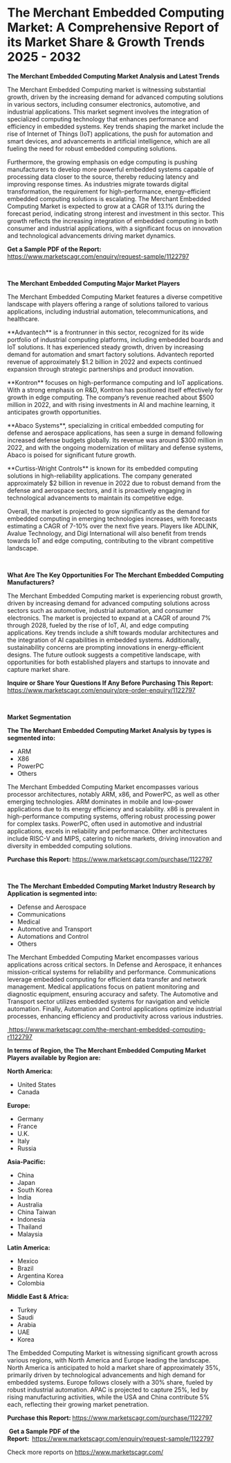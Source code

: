 <p><h1>The Merchant Embedded Computing Market: A Comprehensive Report of its Market Share & Growth Trends 2025 - 2032</h1></p><p><strong>The Merchant Embedded Computing Market Analysis and Latest Trends</strong></p>
<p><p>The Merchant Embedded Computing market is witnessing substantial growth, driven by the increasing demand for advanced computing solutions in various sectors, including consumer electronics, automotive, and industrial applications. This market segment involves the integration of specialized computing technology that enhances performance and efficiency in embedded systems. Key trends shaping the market include the rise of Internet of Things (IoT) applications, the push for automation and smart devices, and advancements in artificial intelligence, which are all fueling the need for robust embedded computing solutions.</p><p>Furthermore, the growing emphasis on edge computing is pushing manufacturers to develop more powerful embedded systems capable of processing data closer to the source, thereby reducing latency and improving response times. As industries migrate towards digital transformation, the requirement for high-performance, energy-efficient embedded computing solutions is escalating. The Merchant Embedded Computing Market is expected to grow at a CAGR of 13.1% during the forecast period, indicating strong interest and investment in this sector. This growth reflects the increasing integration of embedded computing in both consumer and industrial applications, with a significant focus on innovation and technological advancements driving market dynamics.</p></p>
<p><strong>Get a Sample PDF of the Report:&nbsp;</strong> <a href="https://www.marketscagr.com/enquiry/request-sample/1122797?utm_campaign=3271&utm_medium=2&utm_source=Github&utm_content=ia&utm_term=07042025&utm_id=the-merchant-embedded-computing">https://www.marketscagr.com/enquiry/request-sample/1122797</a></p>
<p>&nbsp;</p>
<p><strong>The Merchant Embedded Computing Major Market Players</strong></p>
<p><p>The Merchant Embedded Computing Market features a diverse competitive landscape with players offering a range of solutions tailored to various applications, including industrial automation, telecommunications, and healthcare.</p><p>**Advantech** is a frontrunner in this sector, recognized for its wide portfolio of industrial computing platforms, including embedded boards and IoT solutions. It has experienced steady growth, driven by increasing demand for automation and smart factory solutions. Advantech reported revenue of approximately $1.2 billion in 2022 and expects continued expansion through strategic partnerships and product innovation.</p><p>**Kontron** focuses on high-performance computing and IoT applications. With a strong emphasis on R&D, Kontron has positioned itself effectively for growth in edge computing. The company’s revenue reached about $500 million in 2022, and with rising investments in AI and machine learning, it anticipates growth opportunities.</p><p>**Abaco Systems**, specializing in critical embedded computing for defense and aerospace applications, has seen a surge in demand following increased defense budgets globally. Its revenue was around $300 million in 2022, and with the ongoing modernization of military and defense systems, Abaco is poised for significant future growth.</p><p>**Curtiss-Wright Controls** is known for its embedded computing solutions in high-reliability applications. The company generated approximately $2 billion in revenue in 2022 due to robust demand from the defense and aerospace sectors, and it is proactively engaging in technological advancements to maintain its competitive edge.</p><p>Overall, the market is projected to grow significantly as the demand for embedded computing in emerging technologies increases, with forecasts estimating a CAGR of 7-10% over the next five years. Players like ADLINK, Avalue Technology, and Digi International will also benefit from trends towards IoT and edge computing, contributing to the vibrant competitive landscape.</p></p>
<p>&nbsp;</p>
<p><strong>What Are The Key Opportunities For The Merchant Embedded Computing Manufacturers?</strong></p>
<p><p>The Merchant Embedded Computing market is experiencing robust growth, driven by increasing demand for advanced computing solutions across sectors such as automotive, industrial automation, and consumer electronics. The market is projected to expand at a CAGR of around 7% through 2028, fueled by the rise of IoT, AI, and edge computing applications. Key trends include a shift towards modular architectures and the integration of AI capabilities in embedded systems. Additionally, sustainability concerns are prompting innovations in energy-efficient designs. The future outlook suggests a competitive landscape, with opportunities for both established players and startups to innovate and capture market share.</p></p>
<p><strong>Inquire or Share Your Questions If Any Before Purchasing This Report:</strong> <a href="https://www.marketscagr.com/enquiry/pre-order-enquiry/1122797?utm_campaign=3271&utm_medium=2&utm_source=Github&utm_content=ia&utm_term=07042025&utm_id=the-merchant-embedded-computing">https://www.marketscagr.com/enquiry/pre-order-enquiry/1122797</a></p>
<p>&nbsp;</p>
<p><strong>Market Segmentation</strong></p>
<p><strong>The The Merchant Embedded Computing Market Analysis by types is segmented into:</strong></p>
<p><ul><li>ARM</li><li>X86</li><li>PowerPC</li><li>Others</li></ul></p>
<p><p>The Merchant Embedded Computing Market encompasses various processor architectures, notably ARM, x86, and PowerPC, as well as other emerging technologies. ARM dominates in mobile and low-power applications due to its energy efficiency and scalability. x86 is prevalent in high-performance computing systems, offering robust processing power for complex tasks. PowerPC, often used in automotive and industrial applications, excels in reliability and performance. Other architectures include RISC-V and MIPS, catering to niche markets, driving innovation and diversity in embedded computing solutions.</p></p>
<p><strong>Purchase this Report:&nbsp;</strong><a href="https://www.marketscagr.com/purchase/1122797?utm_campaign=3271&utm_medium=2&utm_source=Github&utm_content=ia&utm_term=07042025&utm_id=the-merchant-embedded-computing">https://www.marketscagr.com/purchase/1122797</a></p>
<p>&nbsp;</p>
<p><strong>The The Merchant Embedded Computing Market Industry Research by Application is segmented into:</strong></p>
<p><ul><li>Defense and Aerospace</li><li>Communications</li><li>Medical</li><li>Automotive and Transport</li><li>Automations and Control</li><li>Others</li></ul></p>
<p><p>The Merchant Embedded Computing Market encompasses various applications across critical sectors. In Defense and Aerospace, it enhances mission-critical systems for reliability and performance. Communications leverage embedded computing for efficient data transfer and network management. Medical applications focus on patient monitoring and diagnostic equipment, ensuring accuracy and safety. The Automotive and Transport sector utilizes embedded systems for navigation and vehicle automation. Finally, Automation and Control applications optimize industrial processes, enhancing efficiency and productivity across various industries.</p></p>
<p><a href="https://www.marketscagr.com/the-merchant-embedded-computing-r1122797?utm_campaign=3271&utm_medium=2&utm_source=Github&utm_content=ia&utm_term=07042025&utm_id=the-merchant-embedded-computing">&nbsp;https://www.marketscagr.com/the-merchant-embedded-computing-r1122797</a></p>
<p><strong>In terms of Region, the The Merchant Embedded Computing Market Players available by Region are:</strong></p>
<p>
    <p> <strong> North America: </strong>
        <ul>
            <li>United States</li>
            <li>Canada</li>
        </ul>
        </p> 
    <p> <strong> Europe: </strong>
        <ul>
            <li>Germany</li>
            <li>France</li>
            <li>U.K.</li>
            <li>Italy</li>
            <li>Russia</li>
        </ul>
        </p> 
    <p> <strong> Asia-Pacific: </strong>
        <ul>
            <li>China</li>
            <li>Japan</li>
            <li>South Korea</li>
            <li>India</li>
            <li>Australia</li>
            <li>China Taiwan</li>
            <li>Indonesia</li>
            <li>Thailand</li>
            <li>Malaysia</li>
        </ul>
        </p> 
    <p> <strong> Latin America: </strong>
        <ul>
            <li>Mexico</li>
            <li>Brazil</li>
            <li>Argentina Korea</li>
            <li>Colombia</li>
        </ul>
        </p> 
    <p> <strong> Middle East & Africa: </strong>
        <ul>
            <li>Turkey</li>
            <li>Saudi</li>
            <li>Arabia</li>
            <li>UAE</li>
            <li>Korea</li>
        </ul>
    </p>
    </p>
<p><p>The Embedded Computing Market is witnessing significant growth across various regions, with North America and Europe leading the landscape. North America is anticipated to hold a market share of approximately 35%, primarily driven by technological advancements and high demand for embedded systems. Europe follows closely with a 30% share, fueled by robust industrial automation. APAC is projected to capture 25%, led by rising manufacturing activities, while the USA and China contribute 5% each, reflecting their growing market penetration.</p></p>
<p><strong>Purchase this Report: </strong><a href="https://www.marketscagr.com/purchase/1122797?utm_campaign=3271&utm_medium=2&utm_source=Github&utm_content=ia&utm_term=07042025&utm_id=the-merchant-embedded-computing">https://www.marketscagr.com/purchase/1122797</a></p>
<p>&nbsp;<strong>Get a Sample PDF of the Report:&nbsp;&nbsp;</strong><a href="https://www.marketscagr.com/enquiry/request-sample/1122797?utm_campaign=3271&utm_medium=2&utm_source=Github&utm_content=ia&utm_term=07042025&utm_id=the-merchant-embedded-computing">https://www.marketscagr.com/enquiry/request-sample/1122797</a></p>
<p><strong></strong></p>
<p>Check more reports on <a href="https://www.marketscagr.com/?utm_campaign=3271&utm_medium=2&utm_source=Github&utm_content=ia&utm_term=07042025&utm_id=the-merchant-embedded-computing">https://www.marketscagr.com/</a></p>
